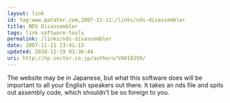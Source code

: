 ```yaml
---
layout: link
id: tag:www.patater.com,2007-11-11:/links/nds-disassembler
title: NDS Disassembler
tags: link software-tools
permalink: /links/nds-disassembler
date: 2007-11-11 23:41:13
updated: 2010-12-19 03:36:44
uri: http://hp.vector.co.jp/authors/VA018359/
---
```

The website may be in Japanese, but what this software does will be important
to all your English speakers out there. It takes an nds file and spits out
assembly code, which shouldn't be so foreign to you.
